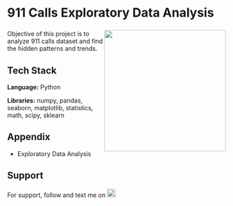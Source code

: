 # 911 Calls Exploratory Data Analysis

###

<img align="right" height="280" src="https://export-download.canva.com/j0g_k/DAFgolj0g_k/492/0/0004-6433785706482694875.png?X-Amz-Algorithm=AWS4-HMAC-SHA256&X-Amz-Credential=AKIAJHKNGJLC2J7OGJ6Q%2F20230616%2Fus-east-1%2Fs3%2Faws4_request&X-Amz-Date=20230616T045604Z&X-Amz-Expires=55459&X-Amz-Signature=537ffebd88e512e040b33831d88d2fd288b23b70f4add7ac611261ed28308291&X-Amz-SignedHeaders=host&response-content-disposition=attachment%3B%20filename%2A%3DUTF-8%27%27911%2520Calls.png&response-expires=Fri%2C%2016%20Jun%202023%2020%3A20%3A23%20GMT"/>

###

Objective of this project is to analyze 911 calls dataset and find the hidden patterns and trends.

## Tech Stack

**Language:** Python

**Libraries:** numpy, pandas, seaborn, matplotlib, statistics, math, scipy, sklearn

## Appendix

* Exploratory Data Analysis

## Support

For support, follow and text me on </a>
    <a href="https://www.linkedin.com/in/tajamulk2/" target="_blank">
    <img src="https://img.shields.io/static/v1?message=LinkedIn&logo=linkedin&label=&color=0077B5&logoColor=white&labelColor=&style=plastic" height="20" alt="linkedin logo"  />
  </a>




